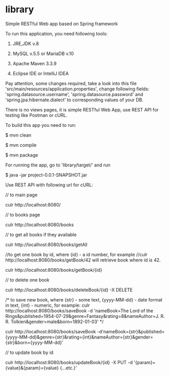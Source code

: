 # library

Simple RESTful Web app based on Spring framework

To run this application, you need following tools:

1) JRE,JDK v.8

2) MySQL v.5.5 or MariaDB v.10
  
3) Apache Maven 3.3.9

4) Eclipse IDE or IntelliJ IDEA

Pay attention, some changes required, take a look into this file 'src/main/resources/application.properties', change following fields: 'spring.datasource.username', 'spring.datasource.password' and 'spring.jpa.hibernate.dialect' to corresponding values of your DB.

There is no views pages, it is simple RESTful Web App, use REST API for testing like Postman or cURL.

To build this app you need to run:

$ mvn clean 

$ mvn compile 

$ mvn package

For running the app, go to 'library/target/' and run

$ java -jar project-0.0.1-SNAPSHOT.jar

Use REST API with following url for cURL:

// to main page

culr http://localhost:8080/

// to books page

culr http://localhost:8080/books 

// to get all books if they available

culr http://localhost:8080/books/getAll 

//to get one book by id, where {id} - a id number, for example
//culr http://localhost:8080/books/getBook/42  will retrieve book where id is 42.

culr http://localhost:8080/books/getBook/{id} 

// to delete one book

culr http://localhost:8080/books/deleteBook/{id} -X DELETE

/* 
to save new book, where {str} - some text, {yyyy-MM-dd} - date format in text, {int} - numeric, for example: 
culr http://localhost:8080/books/saveBook -d 'nameBook=The Lord of the Rings&published=1954-07-29&genre=Fantasy&rating=8&nameAuthor=J. R. R. Tolkien&gender=male&born=1892-01-03'
*/

culr http://localhost:8080/books/saveBook -d'nameBook={str}&published={yyyy-MM-dd}&genre={str}&rating={int}&nameAuthor={str}&gender={str}&born={yyyy-MM-dd}'

// to update book by id

culr http://localhost:8080/books/updateBook/{id} -X PUT -d '{param}={value}&{param}={value} {...etc.}'
